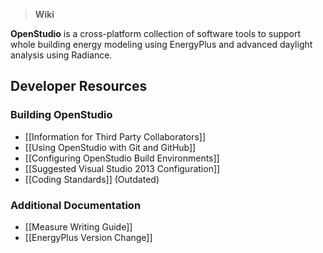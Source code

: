 > **Wiki**

**OpenStudio** is a cross-platform collection of software tools to support whole building energy modeling using EnergyPlus and advanced daylight analysis using Radiance.

## Developer Resources

### Building OpenStudio
* [[Information for Third Party Collaborators]]
* [[Using OpenStudio with Git and GitHub]]
* [[Configuring OpenStudio Build Environments]]
* [[Suggested Visual Studio 2013 Configuration]]
* [[Coding Standards]] (Outdated)

### Additional Documentation
* [[Measure Writing Guide]]
* [[EnergyPlus Version Change]]